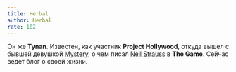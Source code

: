 ```yaml
---
title: Herbal
author: Herbal
rate: 102
---
```


Он же **Tynan**. Известен, как участник **Project Hollywood**, откуда вышел с бывшей девушкой [Mystery](/authors/mystery), о чем писал [Neil Strauss](/authors/style) в **The Game**. Сейчас ведет блог о своей жизни.